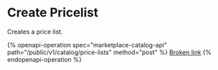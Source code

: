 # Create Pricelist

Creates a price list.

{% openapi-operation spec="marketplace-catalog-api" path="/public/v1/catalog/price-lists" method="post" %}
[Broken link](broken-reference)
{% endopenapi-operation %}
